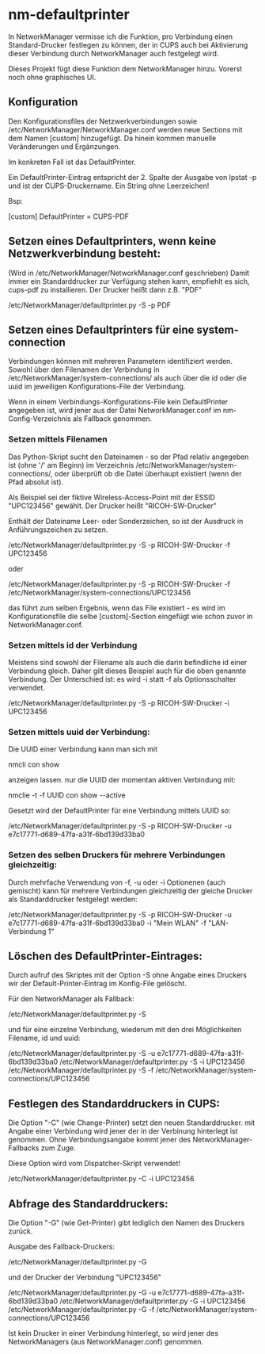 # nm-defaultprinter

In NetworkManager vermisse ich die Funktion, pro Verbindung einen Standard-Drucker festlegen zu können, der in CUPS auch bei Aktivierung dieser Verbindung durch NetworkManager auch festgelegt wird.

Dieses Projekt fügt diese Funktion dem NetworkManager hinzu. Vorerst noch ohne graphisches UI.

## Konfiguration
Den Konfigurationsfiles der Netzwerkverbindungen sowie /etc/NetworkManager/NetworkManager.conf werden neue Sections mit dem Namen [custom] hinzugefügt. Da hinein kommen manuelle Veränderungen und Ergänzungen.

Im konkreten Fall ist das DefaultPrinter.

Ein DefaultPrinter-Eintrag entspricht der 2. Spalte der Ausgabe von lpstat -p und ist der CUPS-Druckername. Ein String ohne Leerzeichen!

Bsp:

[custom]
DefaultPrinter =  CUPS-PDF

## Setzen eines Defaultprinters, wenn keine Netzwerkverbindung besteht:
(Wird in /etc/NetworkManager/NetworkManager.conf geschrieben)
Damit immer ein Standarddrucker zur Verfügung stehen kann, empfiehlt es sich, cups-pdf zu installieren.
Der Drucker heißt dann z.B. "PDF"

/etc/NetworkManager/defaultprinter.py -S -p PDF

## Setzen eines Defaultprinters für eine system-connection
Verbindungen können mit mehreren Parametern identifiziert werden. Sowohl über den Filenamen der Verbindung in /etc/NetworkManager/system-connections/ als auch über die id oder die uuid im jeweiligen Konfigurations-File der Verbindung.

Wenn in einem Verbindungs-Konfigurations-File kein DefaultPrinter angegeben ist, wird jener aus der Datei NetworkManager.conf im nm-Config-Verzeichnis als Fallback genommen.

### Setzen mittels Filenamen
Das Python-Skript sucht den Dateinamen - so der Pfad relativ angegeben ist (ohne '/' am Beginn) im Verzeichnis /etc/NetworkManager/system-connections/, oder überprüft ob die Datei überhaupt existiert (wenn der Pfad absolut ist).

Als Beispiel sei der fiktive Wireless-Access-Point mit der ESSID "UPC123456" gewählt.
Der Drucker heißt "RICOH-SW-Drucker"

Enthält der Dateiname Leer- oder Sonderzeichen, so ist der Ausdruck in Anführungszeichen zu setzen.

/etc/NetworkManager/defaultprinter.py -S -p RICOH-SW-Drucker -f UPC123456

oder

/etc/NetworkManager/defaultprinter.py -S -p RICOH-SW-Drucker -f /etc/NetworkManager/system-connections/UPC123456

das führt zum selben Ergebnis, wenn das File existiert - es wird im Konfigurationsfile die selbe [custom]-Section eingefügt wie schon zuvor in NetworkManager.conf.

### Setzen mittels id der Verbindung
Meistens sind sowohl der Filename als auch die darin befindliche id einer Verbindung gleich. Daher gilt dieses Beispiel auch für die oben genannte Verbindung. Der Unterschied ist: es wird -i statt -f als Optionsschalter verwendet. 

/etc/NetworkManager/defaultprinter.py -S -p RICOH-SW-Drucker -i UPC123456

### Setzen mittels uuid der Verbindung:
Die UUID einer Verbindung kann man sich mit 

nmcli con show

anzeigen lassen. nur die UUID der momentan aktiven Verbindung mit:

nmclie -t -f UUID con show --active

Gesetzt wird der DefaultPrinter für eine Verbindung mittels UUID so:

/etc/NetworkManager/defaultprinter.py -S -p RICOH-SW-Drucker -u e7c17771-d689-47fa-a31f-6bd139d33ba0

### Setzen des selben Druckers für mehrere Verbindungen gleichzeitig:
Durch mehrfache Verwendung von -f, -u oder -i Optionenen (auch gemischt) kann für mehrere Verbindungen gleichzeitig der gleiche Drucker als Standarddrucker festgelegt werden:

/etc/NetworkManager/defaultprinter.py -S -p RICOH-SW-Drucker -u e7c17771-d689-47fa-a31f-6bd139d33ba0  -i "Mein WLAN" -f "LAN-Verbindung 1" 


## Löschen des DefaultPrinter-Eintrages:
Durch aufruf des Skriptes mit der Option -S ohne Angabe eines Druckers wir der Default-Printer-Eintrag im Konfig-File gelöscht.

Für den NetworkManager als Fallback:

/etc/NetworkManager/defaultprinter.py -S

und für eine einzelne Verbindung, wiederum mit den drei Möglichkeiten Filename, id und uuid:

/etc/NetworkManager/defaultprinter.py -S -u e7c17771-d689-47fa-a31f-6bd139d33ba0
/etc/NetworkManager/defaultprinter.py -S -i UPC123456
/etc/NetworkManager/defaultprinter.py -S -f /etc/NetworkManager/system-connections/UPC123456

## Festlegen des Standarddruckers in CUPS:
Die Option "-C" (wie Change-Printer) setzt den neuen Standarddrucker. mit Angabe einer Verbindung wird jener der in der Verbinung hinterlegt ist genommen. Ohne Verbindungsangabe kommt jener des NetworkManager-Fallbacks zum Zuge.

Diese Option wird vom Dispatcher-Skript verwendet!

/etc/NetworkManager/defaultprinter.py -C -i UPC123456

## Abfrage des Standarddruckers:
Die Option "-G" (wie Get-Printer) gibt lediglich den Namen des Druckers zurück.

Ausgabe des Fallback-Druckers:

/etc/NetworkManager/defaultprinter.py -G

und der Drucker der Verbindung "UPC123456"

/etc/NetworkManager/defaultprinter.py -G -u e7c17771-d689-47fa-a31f-6bd139d33ba0
/etc/NetworkManager/defaultprinter.py -G -i UPC123456
/etc/NetworkManager/defaultprinter.py -G -f /etc/NetworkManager/system-connections/UPC123456

Ist kein Drucker in einer Verbindung hinterlegt, so wird jener des NetworkManagers (aus NetworkManager.conf) genommen.

